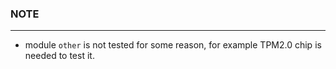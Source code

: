 ### NOTE
---
* module `other` is not tested for some reason, for example TPM2.0 chip is needed to test it.
